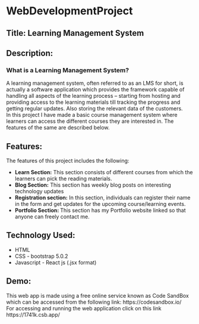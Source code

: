 # WebDevelopmentProject
<h2>Title: Learning Management System</h2>

<h2>Description:</h2> <h3>What is a  Learning Management System?</h3>
<p>A learning management system, often referred to as an LMS for short, is actually a software application which provides the framework capable of handling all aspects of the learning process – starting from hosting and providing access to the learning materials till tracking the progress and getting regular updates. Also storing the relevant data of the customers. <br/>
In this project I have made a basic course management system where learners can access the different courses they are interested in. The features of the same are described below.</p>
<h2>Features:</h2>
<p>The features of this project includes the following:</p>
<ul>
<li><b>Learn Section:</b> This section consists of different courses from which the learners can pick the reading materials. </li>
<li><b>Blog Section:</b> This section has weekly blog posts on interesting technology updates </li>
<li><b>Registration section:</b> In this section, individuals can register their name in the form and get updates for the upcoming course/learning events.</li>
<li><b>Portfolio Section: </b>This section has my Portfolio website linked so that anyone can freely contact me.	</li>
</ul>
<h2>Technology Used: </h2>
<ul>
<li/>HTML 
<li/>CSS - bootstrap 5.0.2
<li/>Javascript - React js (.jsx format)
</ul>
<h2>Demo: </h2>
<p>This web app is made using a free online service known as Code SandBox which can be accessed from the following link: https://codesandbox.io/<br/>
For accessing and running the web application click on this link https://1741k.csb.app/ </p>
